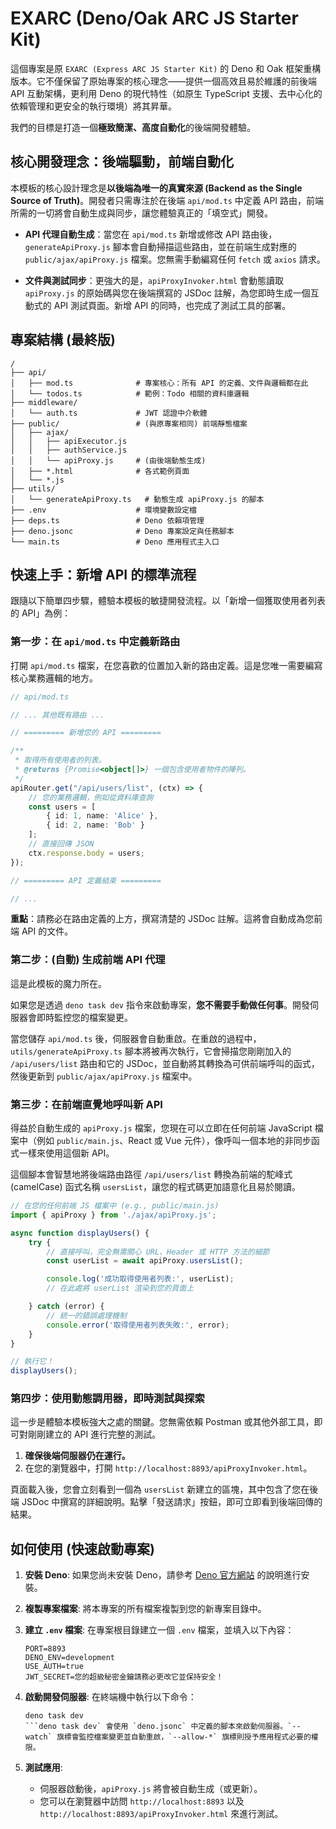 # EXARC (Deno/Oak ARC JS Starter Kit)

這個專案是原 `EXARC (Express ARC JS Starter Kit)` 的 Deno 和 Oak 框架重構版本。它不僅保留了原始專案的核心理念——提供一個高效且易於維護的前後端 API 互動架構，更利用 Deno 的現代特性（如原生 TypeScript 支援、去中心化的依賴管理和更安全的執行環境）將其昇華。

我們的目標是打造一個**極致簡潔、高度自動化**的後端開發體驗。

## 核心開發理念：後端驅動，前端自動化

本模板的核心設計理念是**以後端為唯一的真實來源 (Backend as the Single Source of Truth)**。開發者只需專注於在後端 `api/mod.ts` 中定義 API 路由，前端所需的一切將會自動生成與同步，讓您體驗真正的「填空式」開發。

* **API 代理自動生成**：當您在 `api/mod.ts` 新增或修改 API 路由後，`generateApiProxy.js` 腳本會自動掃描這些路由，並在前端生成對應的 `public/ajax/apiProxy.js` 檔案。您無需手動編寫任何 `fetch` 或 `axios` 請求。

* **文件與測試同步**：更強大的是，`apiProxyInvoker.html` 會動態讀取 `apiProxy.js` 的原始碼與您在後端撰寫的 JSDoc 註解，為您即時生成一個互動式的 API 測試頁面。新增 API 的同時，也完成了測試工具的部署。

## 專案結構 (最終版)

```
/
├── api/
│   ├── mod.ts              # 專案核心：所有 API 的定義、文件與邏輯都在此
│   └── todos.ts            # 範例：Todo 相關的資料庫邏輯
├── middleware/
│   └── auth.ts             # JWT 認證中介軟體
├── public/                 # (與原專案相同) 前端靜態檔案
│   ├── ajax/
│   │   ├── apiExecutor.js
│   │   ├── authService.js
│   │   └── apiProxy.js     # (由後端動態生成)
│   ├── *.html              # 各式範例頁面
│   └── *.js
├── utils/
│   └── generateApiProxy.ts   # 動態生成 apiProxy.js 的腳本
├── .env                    # 環境變數設定檔
├── deps.ts                 # Deno 依賴項管理
├── deno.jsonc              # Deno 專案設定與任務腳本
└── main.ts                 # Deno 應用程式主入口
```

## 快速上手：新增 API 的標準流程

跟隨以下簡單四步驟，體驗本模板的敏捷開發流程。以「新增一個獲取使用者列表的 API」為例：

### 第一步：在 `api/mod.ts` 中定義新路由

打開 `api/mod.ts` 檔案，在您喜歡的位置加入新的路由定義。這是您唯一需要編寫核心業務邏輯的地方。

```typescript
// api/mod.ts

// ... 其他既有路由 ...

// ========= 新增您的 API =========

/**
 * 取得所有使用者的列表。
 * @returns {Promise<object[]>} 一個包含使用者物件的陣列。
 */
apiRouter.get("/api/users/list", (ctx) => {
    // 您的業務邏輯，例如從資料庫查詢
    const users = [
        { id: 1, name: 'Alice' },
        { id: 2, name: 'Bob' }
    ];
    // 直接回傳 JSON
    ctx.response.body = users;
});

// ========= API 定義結束 =========

// ...
```
**重點**：請務必在路由定義的上方，撰寫清楚的 JSDoc 註解。這將會自動成為您前端 API 的文件。

### 第二步：(自動) 生成前端 API 代理

這是此模板的魔力所在。

如果您是透過 `deno task dev` 指令來啟動專案，**您不需要手動做任何事**。開發伺服器會即時監控您的檔案變更。

當您儲存 `api/mod.ts` 後，伺服器會自動重啟。在重啟的過程中，`utils/generateApiProxy.ts` 腳本將被再次執行，它會掃描您剛剛加入的 `/api/users/list` 路由和它的 JSDoc，並自動將其轉換為可供前端呼叫的函式，然後更新到 `public/ajax/apiProxy.js` 檔案中。

### 第三步：在前端直覺地呼叫新 API

得益於自動生成的 `apiProxy.js` 檔案，您現在可以立即在任何前端 JavaScript 檔案中（例如 `public/main.js`、React 或 Vue 元件），像呼叫一個本地的非同步函式一樣來使用這個新 API。

這個腳本會智慧地將後端路由路徑 `/api/users/list` 轉換為前端的駝峰式 (camelCase) 函式名稱 `usersList`，讓您的程式碼更加語意化且易於閱讀。

```javascript
// 在您的任何前端 JS 檔案中 (e.g., public/main.js)
import { apiProxy } from './ajax/apiProxy.js';

async function displayUsers() {
    try {
        // 直接呼叫，完全無需關心 URL、Header 或 HTTP 方法的細節
        const userList = await apiProxy.usersList();

        console.log('成功取得使用者列表:', userList);
        // 在此處將 userList 渲染到您的頁面上

    } catch (error) {
        // 統一的錯誤處理機制
        console.error('取得使用者列表失敗:', error);
    }
}

// 執行它！
displayUsers();
```

### 第四步：使用動態調用器，即時測試與探索

這一步是體驗本模板強大之處的關鍵。您無需依賴 Postman 或其他外部工具，即可對剛剛建立的 API 進行完整的測試。

1.  **確保後端伺服器仍在運行。**
2.  在您的瀏覽器中，打開 `http://localhost:8893/apiProxyInvoker.html`。

頁面載入後，您會立刻看到一個為 `usersList` 新建立的區塊，其中包含了您在後端 JSDoc 中撰寫的詳細說明。點擊「發送請求」按鈕，即可立即看到後端回傳的結果。

## 如何使用 (快速啟動專案)

1.  **安裝 Deno**:
    如果您尚未安裝 Deno，請參考 [Deno 官方網站](https://deno.land/manual/getting_started/installation) 的說明進行安裝。

2.  **複製專案檔案**:
    將本專案的所有檔案複製到您的新專案目錄中。

3.  **建立 `.env` 檔案**:
    在專案根目錄建立一個 `.env` 檔案，並填入以下內容：

    ```
    PORT=8893
    DENO_ENV=development
    USE_AUTH=true
    JWT_SECRET=您的超級秘密金鑰請務必更改它並保持安全！
    ```

4.  **啟動開發伺服器**:
    在終端機中執行以下命令：

    ```console
    deno task dev
    ```deno task dev` 會使用 `deno.jsonc` 中定義的腳本來啟動伺服器。`--watch` 旗標會監控檔案變更並自動重啟，`--allow-*` 旗標則授予應用程式必要的權限。

5.  **測試應用**:
    * 伺服器啟動後，`apiProxy.js` 將會被自動生成（或更新）。
    * 您可以在瀏覽器中訪問 `http://localhost:8893` 以及 `http://localhost:8893/apiProxyInvoker.html` 來進行測試。
